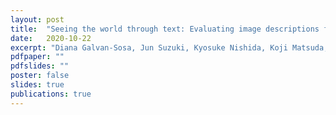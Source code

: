 ```yaml
---
layout: post
title:  "Seeing the world through text: Evaluating image descriptions for commonsense reasoning in machine reading comprehension."
date:   2020-10-22
excerpt: "Diana Galvan-Sosa, Jun Suzuki, Kyosuke Nishida, Koji Matsuda, Kentaro Inui. To appear in Proceedings of the Beyond Vision and LANguage: inTEgreating Real-world kNowledge (LANTERN), December 2020."
pdfpaper: ""
pdfslides: ""
poster: false
slides: true
publications: true
---
```

